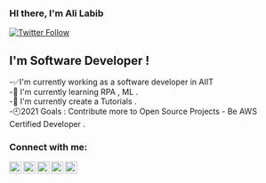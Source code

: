 ### HI there, I'm Ali Labib
[![Twitter Follow](https://img.shields.io/twitter/follow/ali_labib_?color=1DA1F2&logo=twitter&style=for-the-badge)](https://twitter.com/intent/follow?original_referer=https%3A%2F%2Fgithub.com%2Falilabib&screen_name=ali_labib_)

## I'm Software Developer !
-✅I'm currently working as a software developer in AIIT <br>
-🚀 I'm currently learning RPA , ML . <br>
-🚨 I'm currently create a Tutorials . <br>
-🕘2021 Goals : Contribute more to Open Source Projects - Be AWS Certified Developer . <br>

### Connect with me:

[<img align="left" alt="Alilabib | Facebook" width="22px" src="https://cdn.jsdelivr.net/npm/simple-icons@3.13.0/icons/facebook.svg">][facebook]
[<img align="left" alt="Alilabib | YouTube" width="22px" src="https://cdn.jsdelivr.net/npm/simple-icons@v3/icons/youtube.svg">][youtube]
[<img align="left" alt="Alilabib | Twitter" width="22px" src="https://cdn.jsdelivr.net/npm/simple-icons@v3/icons/twitter.svg">][twitter]
[<img align="left" alt="Alilabib | Linkedin" width="22px" src="https://cdn.jsdelivr.net/npm/simple-icons@v3/icons/linkedin.svg">][linkedin]
[<img align="left" alt="Alilabib | Instagram" width="22px" src="https://cdn.jsdelivr.net/npm/simple-icons@v3/icons/instagram.svg">][instagram]


[facebook]: https://www.facebook.com/ali.labib.925/
[twitter]: https://twitter.com/ali_labib_
[youtube]: https://www.youtube.com/channel/UCFNGJILfuD9Rks3xL3zdsPg
[instagram]: https://www.instagram.com/aly.labeb/
[linkedin]: https://www.linkedin.com/in/ali-labib-815741b7/
[vueplaylist]: https://www.youtube.com/playlist?list=PLBs456TKOq0So8vu5nhRINuFxCH11reQq
[projectsplaylist]: https://www.youtube.com/playlist?list=PLBs456TKOq0TOYclH7WBSJp9-N48ZG26T